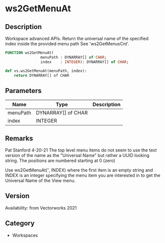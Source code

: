 # ws2GetMenuAt

## Description
Workspace advanced APIs. Return the universal name of the specified index inside the provided menu path See 'ws2GetMenusCnt'.

```pascal
FUNCTION ws2GetMenuAt(
				menuPath : DYNARRAY[] of CHAR;
				index    : INTEGER): DYNARRAY[] of CHAR;
```

```python
def vs.ws2GetMenuAt(menuPath, index):
    return DYNARRAY[] of CHAR
```

## Parameters
|Name|Type|Description|
|---|---|---|
|menuPath|DYNARRAY[] of CHAR|   |
|index|INTEGER|   |

## Remarks
Pat Stanford 4-20-21
The top level menu items do not seem to use the text version of the name as the "Universal Name"
but rather a UUID looking string. The positions are numbered starting at 0 (zero)

Use ws2GetMenuAt(ˈˈ, INDEX) where the first item is an empty string and INDEX is an integer specifying the menu item you are interested in to 
get the Universal Name of the View menu.

## Version
Availability: from Vectorworks 2021

## Category
* Workspaces

